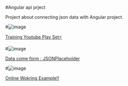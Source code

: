 #Angular api prject 

Project about connecting json data with Angular project.


#![image](https://user-images.githubusercontent.com/56569869/155964690-35bd3dd5-141f-490f-9c8e-f6f2ebb27722.png)

[Training Youtube Play Set⚡️](http://y2u.be/f_r8SkLWgBI)


#![image](https://user-images.githubusercontent.com/56569869/155964632-87a6c926-ec41-405b-861e-3d75d4d9adeb.png)

[Data come form : JSONPlaceholder](https://jsonplaceholder.typicode.com/)


#![image](https://user-images.githubusercontent.com/56569869/155964754-33cc9918-4c5e-40e6-9132-66517e59e409.png)

[Online Wokring Example!!](https://shorturl.at/fsBK4)
